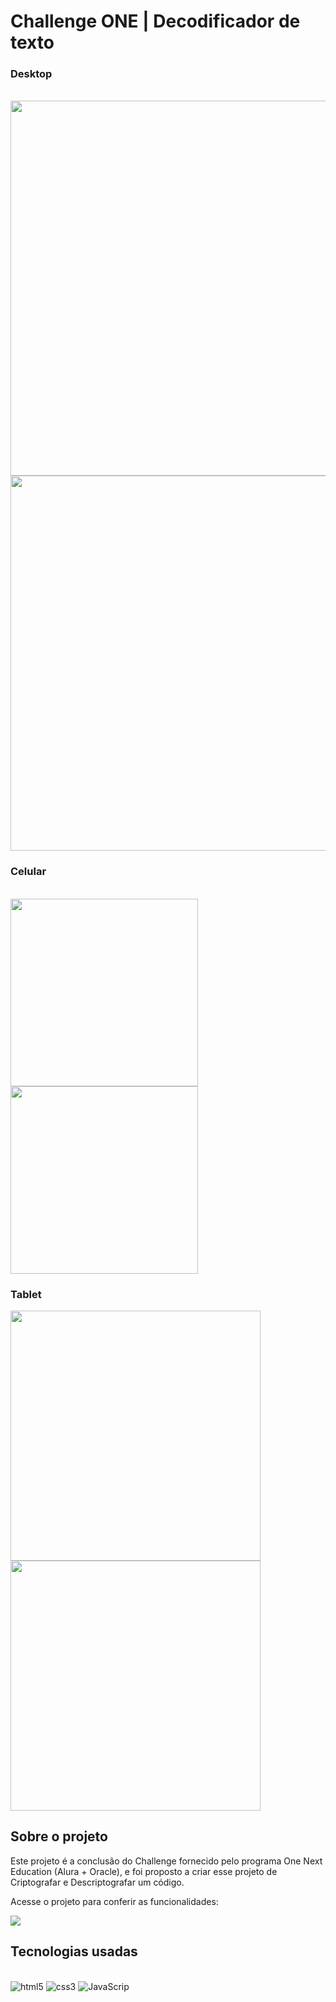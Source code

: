 # Challenge ONE | Decodificador de texto


### Desktop


<div aling="center"><br/>

<img src="https://user-images.githubusercontent.com/108822052/213955218-e63480aa-5b8a-4be2-8b3f-a9e3fa82a96e.png" width="600px">
<br/>
<img src="https://user-images.githubusercontent.com/108822052/213955841-79f93a20-1033-4662-b0f9-8e611a6e3340.png" width="600px">
</div>

### Celular


<div aling="center"  style="display: inline-block"><br/>

<img src="https://user-images.githubusercontent.com/108822052/213955846-449bb869-ac69-493c-877e-42b7bb9ce17f.png" width="300px">
<img src="https://user-images.githubusercontent.com/108822052/213955844-c6857d75-b73f-41ef-8084-2d4d0c0f8fdc.png" width="300px">

</div>


### Tablet

         
<div aling="center" style="display:inline-block">

<img src="https://user-images.githubusercontent.com/108822052/213955850-3f3714e5-c819-4bf1-a5c5-38caccf527a8.png" width="400px">
<img src="https://user-images.githubusercontent.com/108822052/213955849-04504f56-342f-431f-b6c1-dd2abd924836.png" width="400px">

</div>

## Sobre o projeto

<div>
         
  <p>
      Este projeto é a conclusão do Challenge fornecido pelo programa One Next Education (Alura + Oracle), e foi proposto a criar esse projeto de Criptografar e Descriptografar um código.
     
  </p>
  
 <p aling="center" display="inline-block">
     Acesse o projeto para conferir as funcionalidades: 
 </p>
   <a href="https://decodificador-oracle.vercel.app/"  target="_blank" rel="noopener"><img  aling="center" display="inline-block"                                 src="https://img.shields.io/badge/Vercel-000000?style=for-the-badge&logo=vercel&logoColor=white"/></a> 
  
         
         
</div>

## Tecnologias usadas
<div style="display: inline-block"> <br/>

<img aling="center" alt="html5" src="https://img.shields.io/badge/HTML5-E34F26?style=for-the-badge&logo=html5&logoColor=white" />

<img aling="center" alt="css3" src="https://img.shields.io/badge/CSS3-1572B6?style=for-the-badge&logo=css3&logoColor=white" />

<img aling="center" alt="JavaScrip" src="https://img.shields.io/badge/JavaScript-F7DF1E?style=for-the-badge&logo=javascript&logoColor=black" />

</div




